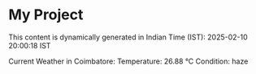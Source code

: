 # My Project

This content is dynamically generated in Indian Time (IST): 2025-02-10 20:00:18 IST


Current Weather in Coimbatore:
Temperature: 26.88 °C
Condition: haze
